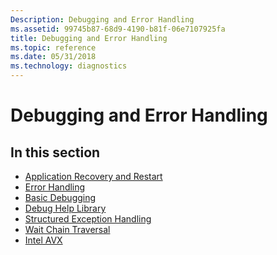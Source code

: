 ```yaml
---
Description: Debugging and Error Handling
ms.assetid: 99745b87-68d9-4190-b81f-06e7107925fa
title: Debugging and Error Handling
ms.topic: reference
ms.date: 05/31/2018
ms.technology: diagnostics
---
```


# Debugging and Error Handling

## In this section

-   [Application Recovery and Restart](https://docs.microsoft.com/windows/desktop/Recovery/application-recovery-and-restart-portal)
-   [Error Handling](https://docs.microsoft.com/windows/desktop/Debug/error-handling)
-   [Basic Debugging](https://docs.microsoft.com/windows/desktop/Debug/basic-debugging)
-   [Debug Help Library](https://docs.microsoft.com/windows/desktop/Debug/debug-help-library)
-   [Structured Exception Handling](https://docs.microsoft.com/windows/desktop/Debug/structured-exception-handling)
-   [Wait Chain Traversal](https://docs.microsoft.com/windows/desktop/Debug/wait-chain-traversal)
-   [Intel AVX](https://docs.microsoft.com/windows/desktop/Debug/avx-support-portal)

 

 



